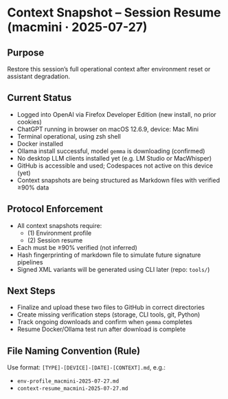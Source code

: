 # Context Snapshot – Session Resume (macmini · 2025-07-27)

## Purpose
Restore this session’s full operational context after environment reset or assistant degradation.

## Current Status
- Logged into OpenAI via Firefox Developer Edition (new install, no prior cookies)
- ChatGPT running in browser on macOS 12.6.9, device: Mac Mini
- Terminal operational, using zsh shell
- Docker installed
- Ollama install successful, model `gemma` is downloading (confirmed)
- No desktop LLM clients installed yet (e.g. LM Studio or MacWhisper)
- GitHub is accessible and used; Codespaces not active on this device (yet)
- Context snapshots are being structured as Markdown files with verified ≥90% data

## Protocol Enforcement
- All context snapshots require:
  - (1) Environment profile
  - (2) Session resume
- Each must be ≥90% verified (not inferred)
- Hash fingerprinting of markdown file to simulate future signature pipelines
- Signed XML variants will be generated using CLI later (repo: `tools/`)

## Next Steps
- Finalize and upload these two files to GitHub in correct directories
- Create missing verification steps (storage, CLI tools, git, Python)
- Track ongoing downloads and confirm when `gemma` completes
- Resume Docker/Ollama test run after download is complete

## File Naming Convention (Rule)
Use format: `[TYPE]-[DEVICE]-[DATE]-[CONTEXT].md`, e.g.:
- `env-profile_macmini-2025-07-27.md`
- `context-resume_macmini-2025-07-27.md`
